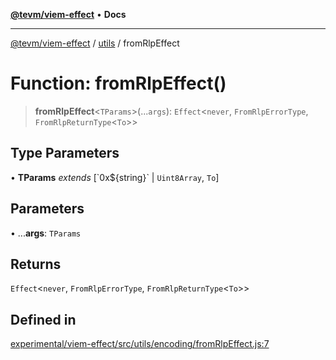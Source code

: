 [**@tevm/viem-effect**](../../README.md) • **Docs**

***

[@tevm/viem-effect](../../modules.md) / [utils](../README.md) / fromRlpEffect

# Function: fromRlpEffect()

> **fromRlpEffect**\<`TParams`\>(...`args`): `Effect`\<`never`, `FromRlpErrorType`, `FromRlpReturnType`\<`To`\>\>

## Type Parameters

• **TParams** *extends* [\`0x$\{string\}\` \| `Uint8Array`, `To`]

## Parameters

• ...**args**: `TParams`

## Returns

`Effect`\<`never`, `FromRlpErrorType`, `FromRlpReturnType`\<`To`\>\>

## Defined in

[experimental/viem-effect/src/utils/encoding/fromRlpEffect.js:7](https://github.com/evmts/tevm-monorepo/blob/main/experimental/viem-effect/src/utils/encoding/fromRlpEffect.js#L7)
